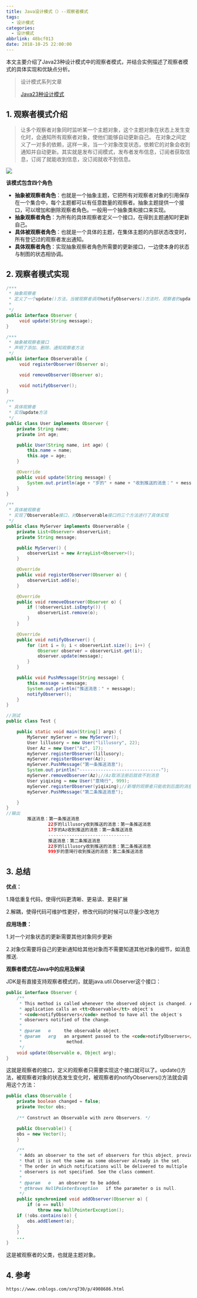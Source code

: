 ```yaml
---
title: Java设计模式（）--观察者模式
tags:
  - 设计模式
categories:
  - 设计模式
abbrlink: 48bcf013
date: 2018-10-25 22:00:00
---
```


本文主要介绍了Java23种设计模式中的观察者模式，并结合实例描述了观察者模式的具体实现和优缺点分析。

<!--more-->

> 设计模式系列文章
>
> [Java23种设计模式](https://www.lixueduan.com/categories/%E8%AE%BE%E8%AE%A1%E6%A8%A1%E5%BC%8F/)

## 1. 观察者模式介绍

> 让多个观察者对象同时监听某一个主题对象，这个主题对象在状态上发生变化时，会通知所有观察者对象，使他们能够自动更新自己。
> 在对象之间定义了一对多的依赖，这样一来，当一个对象改变状态，依赖它的对象会收到通知并自动更新。其实就是发布订阅模式，发布者发布信息，订阅者获取信息，订阅了就能收到信息，没订阅就收不到信息。

![](https://github.com/illusorycloud/illusorycloud.github.io/raw/hexo/myImages/design_pattern/twelve-observer.jpeg)

**该模式包含四个角色**

- **抽象被观察者角色**：也就是一个抽象主题，它把所有对观察者对象的引用保存在一个集合中，每个主题都可以有任意数量的观察者。抽象主题提供一个接口，可以增加和删除观察者角色。一般用一个抽象类和接口来实现。
- **抽象观察者角色**：为所有的具体观察者定义一个接口，在得到主题通知时更新自己。
- **具体被观察者角色**：也就是一个具体的主题，在集体主题的内部状态改变时，所有登记过的观察者发出通知。
- **具体观察者角色**：实现抽象观察者角色所需要的更新接口，一边使本身的状态与制图的状态相协调。

## 2. 观察者模式实现

```java
/***
 * 抽象观察者
 * 定义了一个update()方法，当被观察者调用notifyObservers()方法时，观察者的update()方法会被回调。
 *
 */
public interface Observer {
     void update(String message);
}

/***
 * 抽象被观察者接口
 * 声明了添加、删除、通知观察者方法
 */
public interface Observerable {
     void registerObserver(Observer o);

     void removeObserver(Observer o);

     void notifyObserver();
}

/**
 * 具体观察者
 * 实现update方法
 */
public class User implements Observer {
    private String name;
    private int age;

    public User(String name, int age) {
        this.name = name;
        this.age = age;
    }

    @Override
    public void update(String message) {
        System.out.println(age + "岁的" + name + "收到推送的消息：" + message);
    }
}

/**
 * 具体被观察者
 * 实现了Observerable接口，对Observerable接口的三个方法进行了具体实现
 */
public class MyServer implements Observerable {
    private List<Observer> observerList;
    private String message;

    public MyServer() {
        observerList = new ArrayList<Observer>();
    }

    @Override
    public void registerObserver(Observer o) {
        observerList.add(o);
    }

    @Override
    public void removeObserver(Observer o) {
        if (!observerList.isEmpty()) {
            observerList.remove(o);
        }
    }

    @Override
    public void notifyObserver() {
        for (int i = 0; i < observerList.size(); i++) {
            Observer observer = observerList.get(i);
            observer.update(message);
        }
    }

    public void PushMessage(String message) {
        this.message = message;
        System.out.println("推送消息：" + message);
        notifyObserver();
    }
}

//测试
public class Test {

    public static void main(String[] args) {
        MyServer myServer = new MyServer();
        User lillusory = new User("lillusory", 22);
        User Az = new User("Az", 17);
        myServer.registerObserver(lillusory);
        myServer.registerObserver(Az);
        myServer.PushMessage("第一条推送消息");
        System.out.println("-------------------------------");
        myServer.removeObserver(Az);//Az取消注册后就收不到消息
        User yiqixing = new User("意琦行", 999);
        myServer.registerObserver(yiqixing);//新增的观察者只能收到后面的消息
        myServer.PushMessage("第二条推送消息");

    }
}
//输出
        推送消息：第一条推送消息
                22岁的lillusory收到推送的消息：第一条推送消息
                17岁的Az收到推送的消息：第一条推送消息
                -------------------------------
                推送消息：第二条推送消息
                22岁的lillusory收到推送的消息：第二条推送消息
                999岁的意琦行收到推送的消息：第二条推送消息
```

## 3. 总结

**优点：**

1.降低重复代码，使得代码更清晰、更易读、更易扩展

2.解耦，使得代码可维护性更好，修改代码的时候可以尽量少改地方

**应用场景：**

1.对一个对象状态的更新需要其他对象同步更新

2.对象仅需要将自己的更新通知给其他对象而不需要知道其他对象的细节，如消息推送.

**观察者模式在Java中的应用及解读**

JDK是有直接支持观察者模式的，就是java.util.Observer这个接口：

```java
public interface Observer {
    /**
     * This method is called whenever the observed object is changed. An
     * application calls an <tt>Observable</tt> object's
     * <code>notifyObservers</code> method to have all the object's
     * observers notified of the change.
     *
     * @param   o     the observable object.
     * @param   arg   an argument passed to the <code>notifyObservers</code>
     *                 method.
     */
    void update(Observable o, Object arg);
}
```

这就是观察者的接口，定义的观察者只需要实现这个接口就可以了。update()方法，被观察者对象的状态发生变化时，被观察者的notifyObservers()方法就会调用这个方法：

```java
public class Observable {
    private boolean changed = false;
    private Vector obs;
   
    /** Construct an Observable with zero Observers. */

    public Observable() {
    obs = new Vector();
    }

    /**
     * Adds an observer to the set of observers for this object, provided 
     * that it is not the same as some observer already in the set. 
     * The order in which notifications will be delivered to multiple 
     * observers is not specified. See the class comment.
     *
     * @param   o   an observer to be added.
     * @throws NullPointerException   if the parameter o is null.
     */
    public synchronized void addObserver(Observer o) {
        if (o == null)
            throw new NullPointerException();
    if (!obs.contains(o)) {
        obs.addElement(o);
    }
    }
    ...
}
```

这是被观察者的父类，也就是主题对象。

## 4. 参考

`https://www.cnblogs.com/xrq730/p/4908686.html`